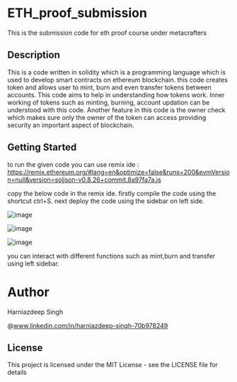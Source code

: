 # ETH_proof_submission
This is the submission code for eth proof course under metacrafters

## Description
This is a code written in solidity which is a programming language which is used to develop smart contracts on ethereum blockchain.
this code creates token and allows user to mint, burn and even transfer tokens between accounts. This code aims to help in understanding how tokens work. Inner working of tokens such as minting,  burning, account updation can be understood with this code. Another feature in this code is the owner check which makes sure only the owner of the token can access providing security an important aspect of blockchain.

## Getting Started

to run the given code you can use remix ide : https://remix.ethereum.org/#lang=en&optimize=false&runs=200&evmVersion=null&version=soljson-v0.8.26+commit.8a97fa7a.js

copy the below code in the remix ide.
firstly  compile the code using the shortcut ctrl+S.
next deploy the code using the sidebar on left side.

![image](https://github.com/hsingh55556/ETH_proof_submission/assets/139629989/4bcd0ea8-6ece-4f5f-8a78-47e7f811972d)

![image](https://github.com/hsingh55556/ETH_proof_submission/assets/139629989/e4d29d41-ae3f-4c5f-978c-ae55b7b35eaa)

![image](https://github.com/hsingh55556/ETH_proof_submission/assets/139629989/5a88d828-9dfc-4211-9879-96788079c91a)

you can interact with different functions such as mint,burn and transfer using left sidebar.

# Author
Harniazdeep Singh

@www.linkedin.com/in/harniazdeep-singh-70b978249


## License
This project is licensed under the MIT License - see the LICENSE file for details
